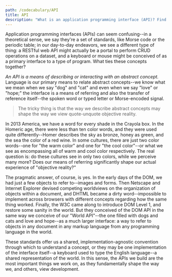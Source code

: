 ```yaml
---
path: /codecabulary/API
title: API
description: "What is an application programming interface (API)? Find out in this article"
---
```

<!-- ---title: API -->

Application programming interfaces (APIs) can seem confusing--in a theoretical sense, we say they're a set of standards, like Morse code or the periodic table; in our day-to-day endeavors, we see a different type of thing: a RESTful web API might actually be a portal to perform CRUD operations on a dataset, and a keyboard or mouse might be conceived of as a primary interface to a type of program. What ties these concepts together?

_An API is a means of describing or interacting with an abstract concept._ Language is our primary means to relate abstract concepts--we know what we mean when we say "dog" and "cat" and even when we say "love" or "hope;" the interface is a means of referring and also the transfer of reference itself--the spoken word or typed letter or Morse-encoded signal. 

> The tricky thing is that the way we describe abstract concepts may shape the way we view quote-unquote objective reality. 

In 2013 America, we have a word for every shade in the Crayola box. In the Homeric age, there were less than ten color words, and they were used quite differently--Homer describes the sky as bronze, honey as green, and the sea the color of a red wine. In some cultures, there are just two color words--one for "the warm color" and one for "the cool color"--or what we see as encompassing all of warm and cool color respectively. The real question is: do these cultures see in only two colors, while we perceive many more? Does our means of referring significantly shape our actual experience of "objective reality?"

The pragmatic answer, of course, is yes. In the early days of the DOM, we had just a few objects to refer to--images and forms. Then Netscape and Internet Explorer devised competing worldviews on the organization of objects within a document, and DHTML became a dirty word--impossible to implement across browsers with different concepts regarding how the same thing worked. Finally, the W3C came along to introduce DOM Level 1, and restore some sanity in the world. But they conceived of the DOM API in the same way we conceive of our "World API"--the one filled with dogs and cats and love and hope--as a much larger interface: a way to refer to objects in any document in any markup language from any programming language in the world. 

These standards offer us a shared, implementation-agnostic convention through which to understand a concept, or they may be one implementation of the interface itself--a keyboard used to type the English language--a shared representation of the world. In this sense, the APIs we build are the most important things we work on, as they fundamentally shape the way we, and others, view development.
